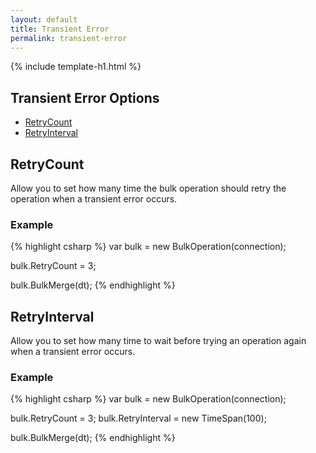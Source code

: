 ```yaml
---
layout: default
title: Transient Error
permalink: transient-error
---
```


{% include template-h1.html %}
## Transient Error Options
- [RetryCount](#retrycount)
- [RetryInterval](#retryinterval)

## RetryCount
Allow you to set how many time the bulk operation should retry the operation when a transient error occurs.

### Example

{% highlight csharp %}
var bulk = new BulkOperation(connection);

bulk.RetryCount = 3;

bulk.BulkMerge(dt);
{% endhighlight %}

## RetryInterval
Allow you to set how many time to wait before trying an operation again when a transient error occurs.

### Example

{% highlight csharp %}
var bulk = new BulkOperation(connection);

bulk.RetryCount = 3;
bulk.RetryInterval = new TimeSpan(100);

bulk.BulkMerge(dt);
{% endhighlight %}

